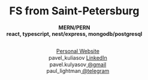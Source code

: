 <h1 align="center">FS from Saint-Petersburg</h1>
<p align="center"><b>MERN/PERN<br>react, typescript, nest/express, mongodb/postgresql</b></p>
<h2></h2>
<div align="center">
 <img align="center" width="15" height="15" src="https://static.vecteezy.com/system/resources/previews/013/331/127/original/account-avatar-dark-mode-glyph-ui-icon-personal-page-of-site-user-user-interface-design-white-silhouette-symbol-on-black-space-solid-pictogram-for-web-mobile-isolated-illustration-vector.jpg">
 <a href="https://pavelkuliasov.com">Personal Website</a><br>
  <img align="center" width="15" height="15" src="https://andrewmurraygolf.com/wp-content/uploads/2015/06/Linkedin-White-circle.png"><span> pavel_kuliasov</span>
 <a href="https://www.linkedin.com/in/paul-lightman/">LinkedIn</a><br>
<img align="center" width="15" height="15" src="https://icon-icons.com/downloadimage.php?id=59877&root=652/SVG/&file=gmail_icon-icons.com_59877.svg"><span> pavel.kulyasov</span><a href="mailto:pavel.kulyasov@gmail.com"> @gmail</a><br>
<img align="center" width="15" height="15" src="https://upload.wikimedia.org/wikipedia/commons/e/ef/Telegram_X_2019_Logo.svg"><span> paul_lightman</span><a href="https://telegram.me/paul_lightman"> @telegram</a>
</div>
<h2 align="center"> </h2>
<div align="right">
  <a href="https://leetcode.com/zaffe/"><img align="center" height="17" src="https://i.ibb.co/tKKwYFR/asdasd.png"></a>
 <a href="https://www.codewars.com/users/zaffe"><img align="center" height="17" src="https://www.codewars.com/users/zaffe/badges/micro"></a>
</div>
